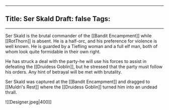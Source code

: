 
---
Title: Ser Skald
Draft: false
Tags:
  - 
---

Ser Skald is the brutal commander of the [[Bandit Encampment]] while [[RotThorn]] is absent. He is a half-orc, and his preference for violence is well known. He is guarded by a Tiefling woman and a full elf man, both of whom look quite formidable in their own right. 

He has struck a deal with the party-he will use his forces to assist in defeating the [[Druidess Goblin]], but he stressed that the party must follow his orders. Any hint of betrayal will be met with brutality. 

Ser Skald was captured at the [[Bandit Encampment]] and dragged to [[Muldri's Rest]] where the [[Druidess Goblin]] turned him into an undead thrall. 

![[Designer.jpeg|400]]
